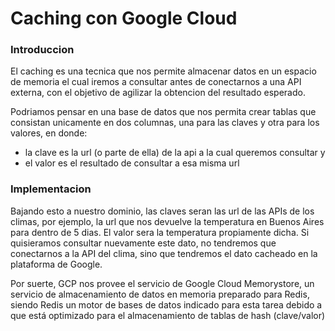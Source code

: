 # Caching con Google Cloud

### Introduccion
El caching es una tecnica que nos permite almacenar datos en un espacio de memoria el cual iremos a consultar antes de conectarnos a una API externa, con el objetivo de agilizar la obtencion del resultado esperado.

Podriamos pensar en una base de datos que nos permita crear tablas que consistan unicamente en dos columnas, una para las claves y otra para los valores, en donde:
- la clave es la url (o parte de ella) de la api a la cual queremos consultar y
- el valor es el resultado de consultar a esa misma url

### Implementacion
Bajando esto a nuestro dominio, las claves seran las url de las APIs de los climas, por ejemplo, la url que nos devuelve la temperatura en Buenos Aires para dentro de 5 dias. El valor sera la temperatura propiamente dicha.
Si quisieramos consultar nuevamente este dato, no tendremos que conectarnos a la API del clima, sino que tendremos el dato cacheado en la plataforma de Google.

Por suerte, GCP nos provee el servicio de Google Cloud Memorystore, un servicio de almacenamiento de datos en memoria preparado para Redis, siendo Redis un motor de bases de datos indicado para esta tarea debido a que está optimizado para el almacenamiento de tablas de hash (clave/valor)